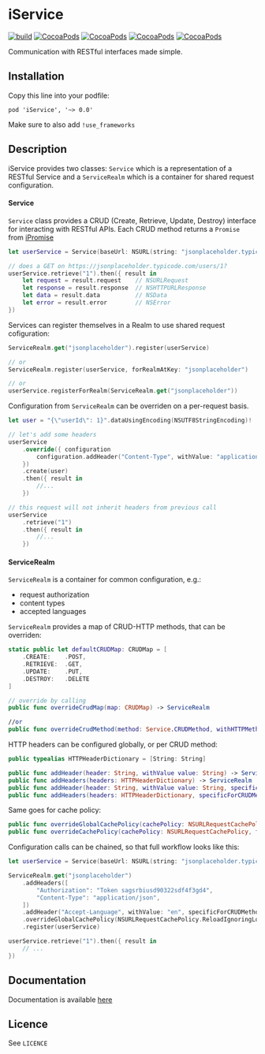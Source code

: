 # iService

[![build](https://travis-ci.org/theddnc/iService.svg?branch=master)](https://travis-ci.org/theddnc/iService)
[![CocoaPods](https://img.shields.io/cocoapods/v/iService.svg)](https://cocoapods.org/pods/iService)
[![CocoaPods](https://img.shields.io/cocoapods/l/iService.svg)](https://cocoapods.org/pods/iService)
[![CocoaPods](https://img.shields.io/cocoapods/p/iService.svg)](https://cocoapods.org/pods/iService)
[![CocoaPods](https://img.shields.io/cocoapods/metrics/doc-percent/iService.svg)](http://cocoadocs.org/docsets/iService/0.0.2/)

Communication with RESTful interfaces made simple. 

## Installation

Copy this line into your podfile:

```pod 'iService', '~> 0.0'```

Make sure to also add ```!use_frameworks```

## Description

iService provides two classes: ```Service``` which is a representation of a RESTful Service
and a ```ServiceRealm``` which is a container for shared request configuration. 

#### Service

```Service``` class provides a CRUD (Create, Retrieve, Update, Destroy) interface for interacting
with RESTful APIs. Each CRUD method returns a ```Promise``` from [iPromise](https://github.com/theddnc/iPromise)

```Swift
let userService = Service(baseUrl: NSURL(string: "jsonplaceholder.typicode.com/users")!)

// does a GET on https://jsonplaceholder.typicode.com/users/1?
userService.retrieve("1").then({ result in
    let request = result.request    // NSURLRequest
    let response = result.response  // NSHTTPURLResponse
    let data = result.data          // NSData
    let error = result.error        // NSError
})
```

Services can register themselves in a Realm to use shared request cofiguration:

```Swift
ServiceRealm.get("jsonplaceholder").register(userService)

// or 
ServiceRealm.register(userService, forRealmAtKey: "jsonplaceholder")

// or 
userService.registerForRealm(ServiceRealm.get("jsonplaceholder"))
```

Configuration from ```ServiceRealm``` can be overriden on a per-request basis.

```Swift
let user = "{\"userId\": 1}".dataUsingEncoding(NSUTF8StringEncoding)!

// let's add some headers
userService
    .override({ configuration
        configuration.addHeader("Content-Type", withValue: "application/json")
    })
    .create(user)
    .then({ result in
        //...
    })

// this request will not inherit headers from previous call
userService
    .retrieve("1")
    .then({ result in
        //...
    })
```

#### ServiceRealm

```ServiceRealm``` is a container for common configuration, e.g.:

- request authorization
- content types
- accepted languages

```ServiceRealm``` provides a map of CRUD-HTTP methods, that can be overriden:

```Swift
static public let defaultCRUDMap: CRUDMap = [
    .CREATE:    .POST,
    .RETRIEVE:  .GET,
    .UPDATE:    .PUT,
    .DESTROY:   .DELETE
]

// override by calling
public func overrideCrudMap(map: CRUDMap) -> ServiceRealm

//or
public func overrideCrudMethod(method: Service.CRUDMethod, withHTTPMethod httpMethod: Service.HTTPMethod) -> ServiceRealm
```

HTTP headers can be configured globally, or per CRUD method:

```Swift
public typealias HTTPHeaderDictionary = [String: String]

public func addHeader(header: String, withValue value: String) -> ServiceRealm 
public func addHeaders(headers: HTTPHeaderDictionary) -> ServiceRealm
public func addHeader(header: String, withValue value: String, specificForCRUDMethod crudMethod: Service.CRUDMethod) -> ServiceRealm
public func addHeaders(headers: HTTPHeaderDictionary, specificForCRUDMethod crudMethod: Service.CRUDMethod) -> ServiceRealm
```

Same goes for cache policy:

```Swift
public func overrideGlobalCachePolicy(cachePolicy: NSURLRequestCachePolicy) -> ServiceRealm
public func overrideCachePolicy(cachePolicy: NSURLRequestCachePolicy, forCrudMethod method: Service.CRUDMethod) -> ServiceRealm
```

Configuration calls can be chained, so that full workflow looks like this:

```Swift
let userService = Service(baseUrl: NSURL(string: "jsonplaceholder.typicode.com/users")!)

ServiceRealm.get("jsonplaceholder")
    .addHeaders([
        "Authorization": "Token sagsrbiusd90322sdf4f3gd4",
        "Content-Type": "application/json",
    ])
    .addHeader("Accept-Language", withValue: "en", specificForCRUDMethod: .RETRIEVE)
    .overrideGlobalCachePolicy(NSURLRequestCachePolicy.ReloadIgnoringLocalAndRemoteCacheData)
    .register(userService)

userService.retrieve("1").then({ result in
    // ...
})
```

## Documentation

Documentation is available [here](http://cocoadocs.org/docsets/iService/0.0.2/)

## Licence

See ```LICENCE```